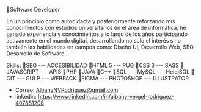 👋Software Developer

En un principio como autodidacta y posteriormente reforzando mis conocimientos con estudios universitarios en el área de informática, he ganado experiencia y conocimientos a lo largo de los años participando activamente en el mundo digital, desarrollando no solo el interés sino también las habilidades en campos como: Diseño UI, Desarrollo Web, SEO, Desarrollo de Software...

Skills:
📌SEO --- ACCESIBILIDAD 
📌HTML 5 --- PUG
📌CSS 3 --- SASS
📌JAVASCRIPT --- APIS 
📌PHP 
📌JAVA
📌C++
📌SQL --- MySQL --- HeidiSQL
📌GIT --- GULP --- WEBPACK
📌FIGMA --- PHOTOSHOP --- ILLUSTRATOR

- Correo: AlbanyNVRodriguez@gmail.com
- linkedin: https://www.linkedin.com/in/albany-vergel-rodriguez-407881208
<!---
AlbanyNVRodriguez/AlbanyNVRodriguez is a ✨ special ✨ repository because its `README.md` (this file) appears on your GitHub profile.
You can click the Preview link to take a look at your changes.
--->
